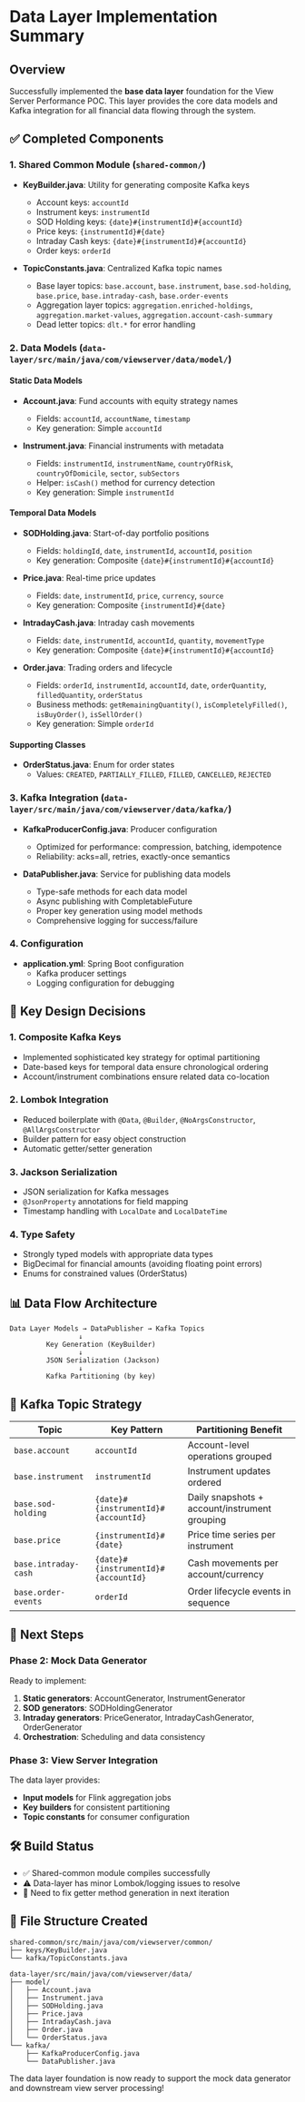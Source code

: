 # Data Layer Implementation Summary

## Overview
Successfully implemented the **base data layer** foundation for the View Server Performance POC. This layer provides the core data models and Kafka integration for all financial data flowing through the system.

## ✅ Completed Components

### **1. Shared Common Module (`shared-common/`)**
- **KeyBuilder.java**: Utility for generating composite Kafka keys
  - Account keys: `accountId`  
  - Instrument keys: `instrumentId`
  - SOD Holding keys: `{date}#{instrumentId}#{accountId}`
  - Price keys: `{instrumentId}#{date}`
  - Intraday Cash keys: `{date}#{instrumentId}#{accountId}`
  - Order keys: `orderId`

- **TopicConstants.java**: Centralized Kafka topic names
  - Base layer topics: `base.account`, `base.instrument`, `base.sod-holding`, `base.price`, `base.intraday-cash`, `base.order-events`
  - Aggregation layer topics: `aggregation.enriched-holdings`, `aggregation.market-values`, `aggregation.account-cash-summary`
  - Dead letter topics: `dlt.*` for error handling

### **2. Data Models (`data-layer/src/main/java/com/viewserver/data/model/`)**

#### **Static Data Models**
- **Account.java**: Fund accounts with equity strategy names
  - Fields: `accountId`, `accountName`, `timestamp`
  - Key generation: Simple `accountId`

- **Instrument.java**: Financial instruments with metadata
  - Fields: `instrumentId`, `instrumentName`, `countryOfRisk`, `countryOfDomicile`, `sector`, `subSectors`
  - Helper: `isCash()` method for currency detection
  - Key generation: Simple `instrumentId`

#### **Temporal Data Models**
- **SODHolding.java**: Start-of-day portfolio positions
  - Fields: `holdingId`, `date`, `instrumentId`, `accountId`, `position`
  - Key generation: Composite `{date}#{instrumentId}#{accountId}`

- **Price.java**: Real-time price updates
  - Fields: `date`, `instrumentId`, `price`, `currency`, `source`
  - Key generation: Composite `{instrumentId}#{date}`

- **IntradayCash.java**: Intraday cash movements
  - Fields: `date`, `instrumentId`, `accountId`, `quantity`, `movementType`
  - Key generation: Composite `{date}#{instrumentId}#{accountId}`

- **Order.java**: Trading orders and lifecycle
  - Fields: `orderId`, `instrumentId`, `accountId`, `date`, `orderQuantity`, `filledQuantity`, `orderStatus`
  - Business methods: `getRemainingQuantity()`, `isCompletelyFilled()`, `isBuyOrder()`, `isSellOrder()`
  - Key generation: Simple `orderId`

#### **Supporting Classes**
- **OrderStatus.java**: Enum for order states
  - Values: `CREATED`, `PARTIALLY_FILLED`, `FILLED`, `CANCELLED`, `REJECTED`

### **3. Kafka Integration (`data-layer/src/main/java/com/viewserver/data/kafka/`)**

- **KafkaProducerConfig.java**: Producer configuration
  - Optimized for performance: compression, batching, idempotence
  - Reliability: acks=all, retries, exactly-once semantics

- **DataPublisher.java**: Service for publishing data models
  - Type-safe methods for each data model
  - Async publishing with CompletableFuture
  - Proper key generation using model methods
  - Comprehensive logging for success/failure

### **4. Configuration**
- **application.yml**: Spring Boot configuration
  - Kafka producer settings
  - Logging configuration for debugging

## 🎯 Key Design Decisions

### **1. Composite Kafka Keys**
- Implemented sophisticated key strategy for optimal partitioning
- Date-based keys for temporal data ensure chronological ordering
- Account/instrument combinations ensure related data co-location

### **2. Lombok Integration**
- Reduced boilerplate with `@Data`, `@Builder`, `@NoArgsConstructor`, `@AllArgsConstructor`
- Builder pattern for easy object construction
- Automatic getter/setter generation

### **3. Jackson Serialization**
- JSON serialization for Kafka messages
- `@JsonProperty` annotations for field mapping
- Timestamp handling with `LocalDate` and `LocalDateTime`

### **4. Type Safety**
- Strongly typed models with appropriate data types
- BigDecimal for financial amounts (avoiding floating point errors)
- Enums for constrained values (OrderStatus)

## 📊 Data Flow Architecture

```
Data Layer Models → DataPublisher → Kafka Topics
                 ↓
         Key Generation (KeyBuilder)
                 ↓
         JSON Serialization (Jackson)
                 ↓
         Kafka Partitioning (by key)
```

## 🔄 Kafka Topic Strategy

| Topic | Key Pattern | Partitioning Benefit |
|-------|-------------|---------------------|
| `base.account` | `accountId` | Account-level operations grouped |
| `base.instrument` | `instrumentId` | Instrument updates ordered |
| `base.sod-holding` | `{date}#{instrumentId}#{accountId}` | Daily snapshots + account/instrument grouping |
| `base.price` | `{instrumentId}#{date}` | Price time series per instrument |
| `base.intraday-cash` | `{date}#{instrumentId}#{accountId}` | Cash movements per account/currency |
| `base.order-events` | `orderId` | Order lifecycle events in sequence |

## 🚀 Next Steps

### **Phase 2: Mock Data Generator**
Ready to implement:
1. **Static generators**: AccountGenerator, InstrumentGenerator
2. **SOD generators**: SODHoldingGenerator 
3. **Intraday generators**: PriceGenerator, IntradayCashGenerator, OrderGenerator
4. **Orchestration**: Scheduling and data consistency

### **Phase 3: View Server Integration**
The data layer provides:
- **Input models** for Flink aggregation jobs
- **Key builders** for consistent partitioning
- **Topic constants** for consumer configuration

## 🛠️ Build Status
- ✅ Shared-common module compiles successfully
- ⚠️ Data-layer has minor Lombok/logging issues to resolve
- 🔧 Need to fix getter method generation in next iteration

## 📁 File Structure Created
```
shared-common/src/main/java/com/viewserver/common/
├── keys/KeyBuilder.java
└── kafka/TopicConstants.java

data-layer/src/main/java/com/viewserver/data/
├── model/
│   ├── Account.java
│   ├── Instrument.java
│   ├── SODHolding.java
│   ├── Price.java
│   ├── IntradayCash.java
│   ├── Order.java
│   └── OrderStatus.java
└── kafka/
    ├── KafkaProducerConfig.java
    └── DataPublisher.java
```

The data layer foundation is now ready to support the mock data generator and downstream view server processing! 